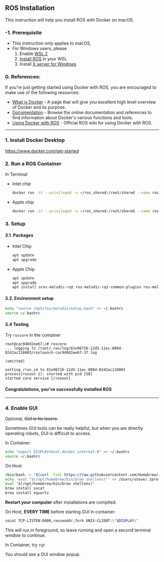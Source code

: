 ## ROS Installation

This instruction will help you install ROS with Docker on macOS.



### -1. Prerequisite

* This instruction only applies to macOS, 
* For Windows users, please
  1. Enable [WSL 2](https://docs.microsoft.com/en-us/windows/wsl/install-win10)
  2. [Install ROS](http://wiki.ros.org/melodic/Installation/Ubuntu) in your WSL
  3. Install [X server for Windows](https://sourceforge.net/projects/vcxsrv/)



### 0. References:

If you're just getting started using Docker with ROS, you are encouraged to make use of the following resources:

- [What is Docker](https://www.docker.com/whatisdocker/) - A page that will give you excellent high level overview of Docker and its purpose. 
- [Documentation](https://docs.docker.com/) - Browse the online documentation and references to find information about Docker's various functions and tools. 
- [Using Docker with ROS](http://wiki.ros.org/docker) - Official ROS wiki for using Docker with ROS.

---



### 1. Install Docker Desktop

<https://www.docker.com/get-started>



### 2. Run a ROS Container

In Terminal

* Intel chip

  ```zsh
  docker run -it --privileged -v ~/ros_shared:/root/shared --name ros osrf/ros:melodic-desktop-full
  ```
  
* Apple chip

  ```zsh
  docker run -it --privileged -v ~/ros_shared:/root/shared --name ros ros:melodic
  ```




### 3.  Setup

#### 3.1. Packages

* Intel Chip

  ```bash
  apt update
  apt upgrade
  ```
  
* Apple Chip

  ```bash
  apt update
  apt upgrade
  apt install oros-melodic-rqt ros-melodic-rqt-common-plugins ros-melodic-turtlesim
  ```

  



#### 3.2. Environment setup

```bash
echo "source /opt/ros/melodic/setup.bash" >> ~/.bashrc
source ~/.bashrc
```



#### 3.4 Testing

Try `roscore` in the container

```
root@cac940d2ee67:/# roscore
... logging to /root/.ros/log/81e96716-12d5-11ec-809d-0242ac110003/roslaunch-cac940d2ee67-37.log

(omitted)

setting /run_id to 81e96716-12d5-11ec-809d-0242ac110003
process[rosout-1]: started with pid [58]
started core service [/rosout]

```



#### Congratulations, you've successfully installed ROS

---



### 4. Enable GUI

Optional, ~~GUI is for losers.~~

Sometimes GUI tools can be really helpful, but when you are directly operating robots, GUI is difficult to access.

In Container:

```bash
echo "export DISPLAY=host.docker.internal:0" >> ~/.bashrc
source ~/.bashrc
```

On Host:

```zsh
/bin/bash -c "$(curl -fsSL https://raw.githubusercontent.com/Homebrew/install/HEAD/install.sh)"
echo 'eval "$(/opt/homebrew/bin/brew shellenv)"' >> /Users/steve/.zprofile
eval "$(/opt/homebrew/bin/brew shellenv)"
brew install socat
brew install xquartz
```

**Restart your computer** after installations are complted.



On Host, **EVERY TIME** before starting GUI in container:

```bash
socat TCP-LISTEN:6000,reuseaddr,fork UNIX-CLIENT:\"$DISPLAY\"
```

This will run in foreground, so leave running and open a second terminal window to continue.


In Container, try `rqt`

You should see a GUI window popup.

